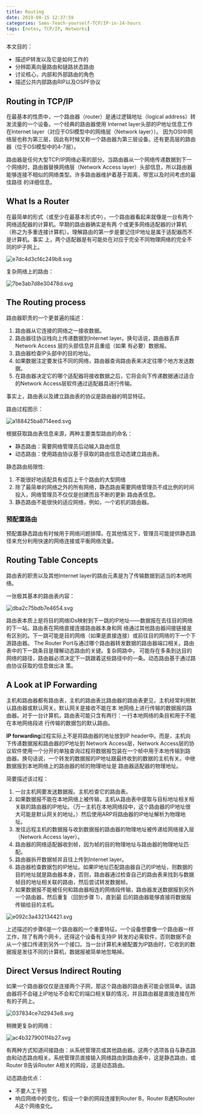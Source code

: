 ```yaml
---
title: Routing
date: 2019-08-15 12:37:59
categories: Sams-Teach-yourself-TCP/IP-in-24-hours
tags: [notes, TCP/IP, Networks]
---
```


本文目的：

- 描述IP转发以及它是如何工作的
- 分辨距离向量路由和链路状态路由
- 讨论核心，内部和外部路由的角色
- 描述公共内部路由RIP以及OSPF协议

## Routing in TCP/IP

在最基本的性质中，一个路由器（router）是通过逻辑地址（logical address）转发流量的一个设备。一个经典的路由器使用
Internet layer头部的IP地址信息工作在Internet layer（对应于OSI模型中的网络层（Network layer））。
因为OSI中网络层也称为第三层，因此有时候又称一个路由器为第三层设备。还有更高层的路由器（位于OSI模型中的4-7层）。

路由器是任何大型TCP/IP网络必需的部分。当路由器从一个网络传递数据到下一个网络时，路由器替换网络层（Network 
Access layer）头部信息，所以路由器能够连接不相似的网络类型。许多路由器维护着基于距离，带宽以及时间考虑的最佳路径
的详细信息。

## What Is a Router

在最简单的形式（或至少在最基本形式中），一个路由器看起来就像是一台有两个网络适配器的计算机。早期的路由器确实是有两
个或更多网络适配器的计算机（称之为多重连接计算机）。理解路由的第一步是要记住IP地址是属于适配器而不是计算机。事实
上，两个适配器是有可能处在对应于完全不同物理网络的完全不同的IP子网上。

![e7dc4d3cf4c249b8.svg](https://i.quantuminit.com/e7dc4d3cf4c249b8.svg)

复杂网络上的路由：

![7be3ab7d8e30478d.svg](https://i.quantuminit.com/7be3ab7d8e30478d.svg)

## The Routing process

路由器职责的一个更普遍的描述：

1. 路由器从它连接的网络之一接收数据。
2. 路由器往协议栈向上传递数据到Internet layer。换句话说，路由器丢弃Network Access 层的头部信息并且重组（如果
有必要）数据报。
3. 路由器检查IP头部中的目的地址。
4. 如果数据注定要发往不同的网络，路由器查询路由表来决定往哪个地方发送数据。
5. 在路由器决定它的哪个适配器将接收数据之后，它将会向下传递数据通过适合的Network Access层软件通过适配器具进行传输。

事实上，路由表以及建立路由表的协议是路由器的明显特征。

路由过程图示：

![a188425ba8714eed.svg](https://i.quantuminit.com/a188425ba8714eed.svg)

根据获取路由表信息来源，两种主要类型路由的命名：

- 静态路由：需要网络管理员后动输入路由信息
- 动态路由：使用路由协议基于获取的路由信息动态建立路由表。

静态路由局限性:

1. 不能很好地适配具有成百上千个路由的大型网络
2. 除了最简单的网络之外的所有网络，静态路由需要网络管理员不成比例的时间投入，网络管理员不仅仅是创建而且不断的更新
路由表信息。
3. 静态路由不能很快的适应网络，例如，一个宕机的路由器。

### 预配置路由

预配置静态路由有时候用于网络问题排障。在其他情况下，管理员可能提供静态路径来充分利用快速的网络连接或平衡网络流量。

## Routing Table Concepts

路由表的职责以及其他Internet layer的路由元素是为了传输数据到适当的本地网络。

一张极其基本的路由表内容：

![dba2c75bdb7e4654.svg](https://i.quantuminit.com/dba2c75bdb7e4654.svg)

路由表本质上是将目的网络IDs映射到下一跳的IP地址——数据报在去往目的网络的下一站。路由表在网络直接连接路由器本身和网
络通过其他路由器间接链接是有区别的。下一跳可能是目的网络（如果是直接连接）或前往目的网络的下一个下游路由器。
The Router Port与通过哪个路由器转发数据的路由器端口相关。路由表中的下一跳条目是理解动态路由的关键。复杂网路中，
可能存在多条到达目的网络的路径，路由器必须决定下一跳跟着这些路径中的一条。动态路由基于通过路由协议获取的信息做出决
策。

## A Look at IP Forwarding

主机和路由器都有路由表，主机的路由表比路由器的路由表更见，主机经常利用默认路由器或默认网关。默认网关是接收不能在本
地网络上进行传输的数据报的路由器。对于一台计算机，路由表可能只含有两行：一行本地网络的条目和用于不能在本地网络段进
行传输的数据包的默认路由。

**IP forwarding**过程实际上不是将路由器的地址放到IP header中。而是，主机向下传递数据报和路由器的IP地址到
Network Access层，Network Access层的协议软件使用一个分开的单独查询过程将数据报包装在一个帧中用于本地传输到路
由器。换句话说，一个转发的数据报的IP地址跟最终收到的数据的主机有关。中继数据报到本地网络上的路由器的帧的物理地址是
路由器适配器的物理地址。

简要描述该过程：

1. 一台主机网要发送数据报。主机检查它的路由表。
2. 如果数据报不能在本地网络上被传输，主机从路由表中提取与目标地址相关相关联的路由器的IP地址。（万一主机在本地网络段中，这个路由器的IP地址很大可能是默认网关的地址。）然后使用ARP将路由器的IP地址解析为物理地址。
3. 发往远程主机的数据报与收到数据报的路由器的物理地址被传递给网络接入层（Network Access layer）。
4. 路由器的网络适配器收到帧，因为帧的目的物理地址与路由器的物理地址匹配。
5. 路由器拆开数据帧并且往上传到Internet layer。
6. 路由器检查数据包的IP地址。如果IP地址匹配路由器自己的IP地址，则数据的目的地址就是路由器本身，否则，路由器通过检查自己的路由表来找到与数据帧目的地址相关联的路由，然后尝试转发数据帧。
7. 如果数据报不能被任何和路由器相连的网络段传输，路由器发送数据报到另外一个路由器，然后重复（回到步骤 1），直到最
后的路由器能够直接将数据报传输给目的主机。

![e092c3a432134421.svg](https://i.quantuminit.com/e092c3a432134421.svg)

上述描述的步骤6是一个路由器的一个重要特征。一个设备想要像一个路由器一样工作，除了有两个网卡，还得这个设备有支持IP
转发的必需软件，否则数据不会从一个接口传递到另外一个接口。当一台计算机未被配置为IP路由时，它收到的数据报是发往不同的计算机，数据报被简单地忽略掉。

## Direct Versus Indirect Routing

如果一个路由器仅仅是连接两个子网，那这个路由器的路由表可能会很简单。该路由器将不会碰上IP地址不会和它的端口相关联的情况，并且路由器是直接连接在所有的子网上。

![037834ce7d2943e8.svg](https://i.quantuminit.com/037834ce7d2943e8.svg)

稍微更复杂的网络：

![ac4b3279001f4b27.svg](https://i.quantuminit.com/ac4b3279001f4b27.svg)

有两种方式知道间接路由：从系统管理员或其他路由器。这两个选项各自与静态路由和动态路由相关。系统管理员直接输入网络路由到路由表中，这是静态路由，或Router B告诉Router A相关的网段，这是动态路由。

动态路由优点：

- 不要人工干预
- 响应网络中的变化，假设一个新的网段连接到Router B，Router B通知Router A这个网络变化。

